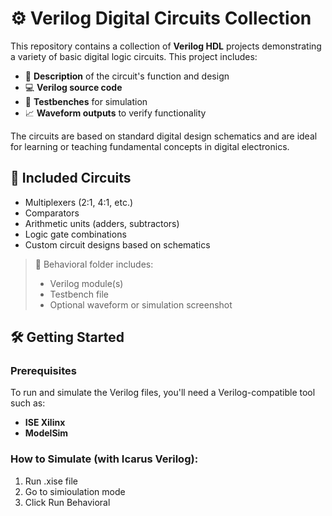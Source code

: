 # ⚙️ Verilog Digital Circuits Collection

This repository contains a collection of **Verilog HDL** projects demonstrating a variety of basic digital logic circuits. This project includes:

- 📝 **Description** of the circuit's function and design
- 💻 **Verilog source code**
- 🧪 **Testbenches** for simulation
- 📈 **Waveform outputs** to verify functionality

The circuits are based on standard digital design schematics and are ideal for learning or teaching fundamental concepts in digital electronics.



## 🧠 Included Circuits

- Multiplexers (2:1, 4:1, etc.)
- Comparators
- Arithmetic units (adders, subtractors)
- Logic gate combinations
- Custom circuit designs based on schematics



> 📌 Behavioral folder includes:  
> - Verilog module(s)  
> - Testbench file  
> - Optional waveform or simulation screenshot



## 🛠️ Getting Started

### Prerequisites

To run and simulate the Verilog files, you'll need a Verilog-compatible tool such as:

- **ISE Xilinx** 
- **ModelSim**

### How to Simulate (with Icarus Verilog):

1. Run .xise file
2. Go to simioulation mode
3. Click Run Behavioral

